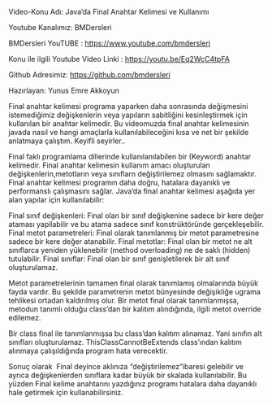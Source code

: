 Video-Konu Adı: Java’da Final Anahtar Kelimesi ve Kullanımı

Youtube Kanalımız: BMDersleri

BMDersleri YouTUBE  : https://www.youtube.com/bmdersleri 

Konu ile ilgili Youtube Video Linki : https://youtu.be/Eq2WcC4tpFA

Github Adresimiz: https://github.com/bmdersleri

Hazırlayan: Yunus Emre Akkoyun



Final anahtar kelimesi programa yaparken daha sonrasında değişmesini istemediğimiz değişkenlerin veya yapıların sabitliğini kesinleştirmek için kullanılan bir anahtar kelimedir.
Bu videomuzda final anahtar kelimesinin javada nasıl ve hangi amaçlarla kullanılabileceğini kısa ve net bir şekilde anlatmaya çalıştım. Keyifli seyirler..

Final faklı programlama dillerinde kullanılanılabilen bir (Keyword) anahtar kelimedir.
Final anahtar kelimesin kullanım amacı oluşturulan değişkenlerin,metotların veya sınıflarn değiştirilemez
olmasını sağlamaktır.
Final anahtar kelimesi programın daha doğru, hatalara dayanıklı ve performanslı çalışmasını sağlar.
Java’da final anahtar kelimesi aşağıda yer alan yapılar için kullanılabilir:

Final sınıf değişkenleri: Final olan bir sınıf değişkenine sadece bir kere değer ataması yapilabilir ve bu atama sadece sınıf konstrüktöründe gerçekleşebilir.
Final metot parametreleri: Final olarak tanımlanmış bir metot parametresine sadece bir kere değer atanabilir. 
Final metotlar: Final olan bir metot ne alt sınıflarca yeniden yüklenebilir (method overloading) ne de saklı (hidden) tutulabilir.
Final sınıflar: Final olan bir sınıf genişletilerek bir alt sınıf oluşturulamaz.

Metot parametrelerinin tamamen final olarak tanımlamış olmalarında büyük fayda vardır. Bu şekilde parametrenin metot bünyesinde değişikliğe ugrama tehlikesi ortadan kaldırılmış olur. 
Bir metot final olarak tanımlanmışsa, metodun tanımlı olduğu class’dan bir kalıtım alındığında, ilgili metot override edilemez.

Bir class final ile tanımlanmışsa bu class’dan kalıtım alınamaz. Yani sınıfın alt sınıfları oluşturulamaz. ThisClassCannotBeExtends class’ından kalıtım alınmaya çalışıldığında program hata verecektir.

Sonuç olarak  Final deyince aklınıza “değiştirilemez”ibaresi gelebilir ve ayrıca değişkenlerden sınıflara kadar büyük bir skalada kullanılabilir.
Bu yüzden Final kelime anahtarını yazdığınız programı hatalara daha dayanıklı hale getirmek için kullanabilirsiniz.

